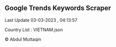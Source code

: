 

## Google Trends Keywords Scraper 
 
Last Update 03-03-2023 , 04:13:57

Country List :
VIETNAM.json



© Abdul Muttaqin 
